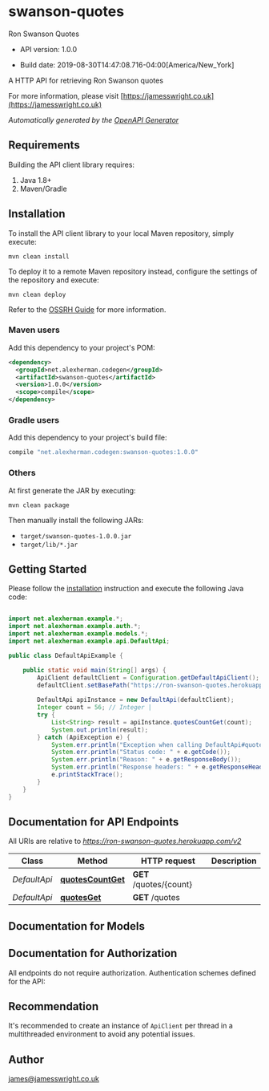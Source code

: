 # swanson-quotes

Ron Swanson Quotes

- API version: 1.0.0

- Build date: 2019-08-30T14:47:08.716-04:00[America/New_York]

A HTTP API for retrieving Ron Swanson quotes

  For more information, please visit [https://jamesswright.co.uk](https://jamesswright.co.uk)

*Automatically generated by the [OpenAPI Generator](https://openapi-generator.tech)*

## Requirements

Building the API client library requires:

1. Java 1.8+
2. Maven/Gradle

## Installation

To install the API client library to your local Maven repository, simply execute:

```shell
mvn clean install
```

To deploy it to a remote Maven repository instead, configure the settings of the repository and execute:

```shell
mvn clean deploy
```

Refer to the [OSSRH Guide](http://central.sonatype.org/pages/ossrh-guide.html) for more information.

### Maven users

Add this dependency to your project's POM:

```xml
<dependency>
  <groupId>net.alexherman.codegen</groupId>
  <artifactId>swanson-quotes</artifactId>
  <version>1.0.0</version>
  <scope>compile</scope>
</dependency>
```

### Gradle users

Add this dependency to your project's build file:

```groovy
compile "net.alexherman.codegen:swanson-quotes:1.0.0"
```

### Others

At first generate the JAR by executing:

```shell
mvn clean package
```

Then manually install the following JARs:

- `target/swanson-quotes-1.0.0.jar`
- `target/lib/*.jar`

## Getting Started

Please follow the [installation](#installation) instruction and execute the following Java code:

```java

import net.alexherman.example.*;
import net.alexherman.example.auth.*;
import net.alexherman.example.models.*;
import net.alexherman.example.api.DefaultApi;

public class DefaultApiExample {

    public static void main(String[] args) {
        ApiClient defaultClient = Configuration.getDefaultApiClient();
        defaultClient.setBasePath("https://ron-swanson-quotes.herokuapp.com/v2");
        
        DefaultApi apiInstance = new DefaultApi(defaultClient);
        Integer count = 56; // Integer | 
        try {
            List<String> result = apiInstance.quotesCountGet(count);
            System.out.println(result);
        } catch (ApiException e) {
            System.err.println("Exception when calling DefaultApi#quotesCountGet");
            System.err.println("Status code: " + e.getCode());
            System.err.println("Reason: " + e.getResponseBody());
            System.err.println("Response headers: " + e.getResponseHeaders());
            e.printStackTrace();
        }
    }
}

```

## Documentation for API Endpoints

All URIs are relative to *https://ron-swanson-quotes.herokuapp.com/v2*

Class | Method | HTTP request | Description
------------ | ------------- | ------------- | -------------
*DefaultApi* | [**quotesCountGet**](docs/DefaultApi.md#quotesCountGet) | **GET** /quotes/{count} | 
*DefaultApi* | [**quotesGet**](docs/DefaultApi.md#quotesGet) | **GET** /quotes | 


## Documentation for Models



## Documentation for Authorization

All endpoints do not require authorization.
Authentication schemes defined for the API:

## Recommendation

It's recommended to create an instance of `ApiClient` per thread in a multithreaded environment to avoid any potential issues.

## Author

james@jamesswright.co.uk

